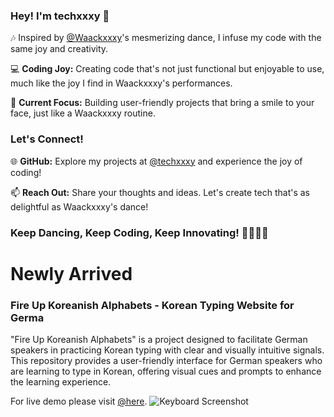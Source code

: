 ### Hey! I'm techxxxy 🌟

🎶 Inspired by [@Waackxxxy](https://youtube.com/shorts/csT4FoP3ok8?si=ZslR_3IJqnu7R-3F)'s mesmerizing dance, I infuse my code with the same joy and creativity.

💻 **Coding Joy:** Creating code that's not just functional but enjoyable to use, much like the joy I find in Waackxxxy's performances.

🚀 **Current Focus:** Building user-friendly projects that bring a smile to your face, just like a Waackxxxy routine.

### Let's Connect!

🌐 **GitHub:** Explore my projects at [@techxxxy](https://github.com/techxxxy) and experience the joy of coding!

📫 **Reach Out:** Share your thoughts and ideas. Let's create tech that's as delightful as Waackxxxy's dance!

### Keep Dancing, Keep Coding, Keep Innovating! 💃👩‍💻✨


# Newly Arrived 
### Fire Up Koreanish Alphabets - Korean Typing Website for Germa
"Fire Up Koreanish Alphabets" is a project designed to facilitate German speakers in practicing Korean typing with clear and visually intuitive signals. This repository provides a user-friendly interface for German speakers who are learning to type in Korean, offering visual cues and prompts to enhance the learning experience. 

For live demo please visit [@here](https://techxxy.github.io/fire-up-koreanisch-alphabet/).
![Keyboard Screenshot](screenshots/fire-up-koreanish-alphabets.png)
